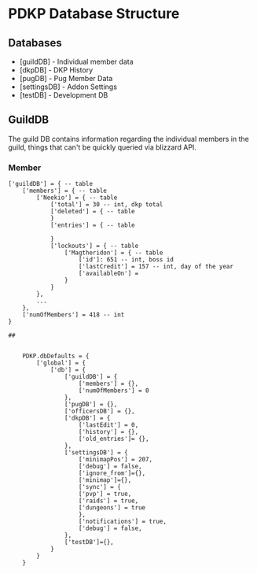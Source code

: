 # PDKP Database Structure

## Databases
- [guildDB] - Individual member data
- [dkpDB] - DKP History
- [pugDB] - Pug Member Data
- [settingsDB] - Addon Settings
- [testDB] - Development DB

## GuildDB
The guild DB contains information regarding the individual members in the guild, things that can't be quickly queried via blizzard API.
### Member
````
['guildDB'] = { -- table
    ['members'] = { -- table
        ['Neekio'] = { -- table
            ['total'] = 30 -- int, dkp total
            ['deleted'] = { -- table
            }
            ['entries'] = { -- table
            
            }
            ['lockouts'] = { -- table
                ['Magtheridon'] = { -- table
                    ['id']: 651 -- int, boss id
                    ['lastCredit'] = 157 -- int, day of the year
                    ['availableOn'] = 
                }
            }
        },
        ...
    },
    ['numOfMembers'] = 418 -- int
}

##


    PDKP.dbDefaults = {
        ['global'] = {
            ['db'] = {
                ['guildDB'] = {
                    ['members'] = {},
                    ['numOfMembers'] = 0
                },
                ['pugDB'] = {},
                ['officersDB'] = {},
                ['dkpDB'] = {
                    ['lastEdit'] = 0,
                    ['history'] = {},
                    ['old_entries']= {},
                },
                ['settingsDB'] = {
                    ['minimapPos'] = 207,
                    ['debug'] = false,
                    ['ignore_from']={},
                    ['minimap']={},
                    ['sync'] = {
                    ['pvp'] = true,
                    ['raids'] = true,
                    ['dungeons'] = true
                    },
                    ['notifications'] = true,
                    ['debug'] = false,
                },
                ['testDB']={},
            }
        }
    }

